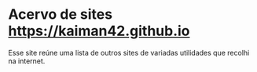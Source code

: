 # Acervo de sites https://kaiman42.github.io
Esse site reúne uma lista de outros sites de variadas utilidades que recolhi na internet.
 
